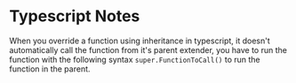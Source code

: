 # Typescript Notes

When you override a function using inheritance in typescript, it doesn't automatically call the function from it's parent extender, you have to run the function with the following syntax `super.FunctionToCall()` to run the function in the parent.